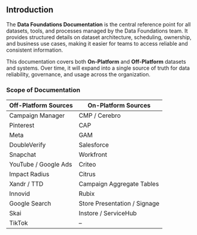 ## Introduction

The **Data Foundations Documentation** is the central reference point for all datasets, tools, and processes managed by the Data Foundations team. It provides structured details on dataset architecture, scheduling, ownership, and business use cases, making it easier for teams to access reliable and consistent information.

This documentation covers both **On-Platform** and **Off-Platform** datasets and systems. Over time, it will expand into a single source of truth for data reliability, governance, and usage across the organization.

### Scope of Documentation

| Off-Platform Sources | On-Platform Sources |
| --- | --- |
| Campaign Manager | CMP / Cerebro |
| Pinterest | CAP |
| Meta | GAM |
| DoubleVerify | Salesforce |
| Snapchat | Workfront |
| YouTube / Google Ads | Criteo |
| Impact Radius | Citrus |
| Xandr / TTD | Campaign Aggregate Tables |
| Innovid | Rubix |
| Google Search | Store Presentation / Signage |
| Skai | Instore / ServiceHub |
| TikTok | – |
